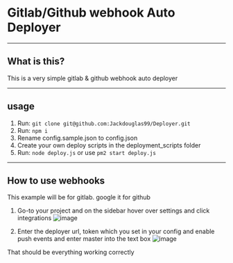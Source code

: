 # Gitlab/Github webhook Auto Deployer

---

## What is this?

This is a very simple gitlab & github webhook auto deployer

---

## usage

1. Run: `git clone git@github.com:Jackdouglas99/Deployer.git`
2. Run: `npm i`
3. Rename config.sample.json to config.json
4. Create your own deploy scripts in the deployment_scripts folder
5. Run: `node deploy.js` or use `pm2 start deploy.js`

---

## How to use webhooks

This example will be for gitlab. google it for github

1.  Go-to your project and on the sidebar hover over settings and click integrations
    ![image](https://images.jackdouglas.info/VOWTpZgg.png)

2.  Enter the deployer url, token which you set in your config and enable push events and enter master into the text box
    ![image](https://images.jackdouglas.info/Ust6fczM.png)

That should be everything working correctly
